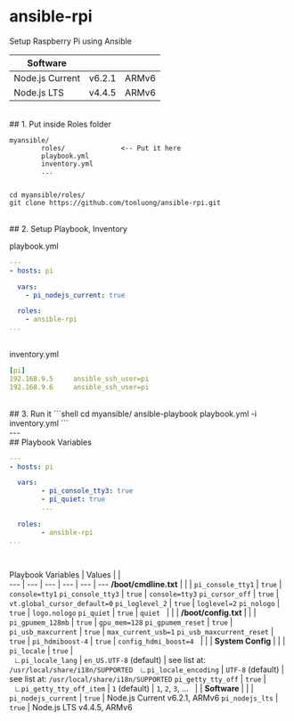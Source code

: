 # ansible-rpi

Setup Raspberry Pi using Ansible



Software | | &nbsp;
 --- | --- | ---
Node.js Current | v6.2.1 | ARMv6
Node.js LTS | v4.4.5 | ARMv6

<br>
## 1. Put inside Roles folder

```
myansible/
		roles/				<-- Put it here
		playbook.yml
		inventory.yml
		...
	
```
```shell
cd myansible/roles/
git clone https://github.com/tonluong/ansible-rpi.git
```  

<br>
## 2. Setup Playbook, Inventory

playbook.yml

```yaml
---
- hosts: pi

  vars:
    - pi_nodejs_current: true

  roles:
    - ansible-rpi
...
```
<br>
inventory.yml

```yaml
[pi]
192.168.9.5		ansible_ssh_user=pi
192.168.9.6		ansible_ssh_user=pi
```
<br>
## 3. Run it
```shell
cd myansible/
ansible-playbook playbook.yml -i inventory.yml
``` 
    
<br>
---

<br>
## Playbook Variables

```yaml
---
- hosts: pi

  vars:
  		- pi_console_tty3: true
  		- pi_quiet: true
  		...
  		
  roles:
  		- ansible-rpi
...
```

<br>

Playbook Variables | Values |  |   
--- | --- | --- | --- | --- | ---
 **/boot/cmdline.txt** | | | 
`pi_console_tty1` | `true` | `console=tty1` 
`pi_console_tty3` | `true` | `console=tty3` 
`pi_cursor_off` | `true` | `vt.global_cursor_default=0`
`pi_loglevel_2` | `true` | `loglevel=2`
`pi_nologo` | `true` | `logo.nologo`
`pi_quiet` | `true` | `quiet`
&nbsp; | | | 
 **/boot/config.txt** | | | 
`pi_gpumem_128mb` | `true` | `gpu_mem=128` 
`pi_gpumem_reset` | `true` | 
`pi_usb_maxcurrent` | `true` | `max_current_usb=1`
`pi_usb_maxcurrent_reset` | `true` | 
`pi_hdmiboost-4` | `true` | `config_hdmi_boost=4` 
&nbsp; | | | 
**System Config** | | | 
`pi_locale` | `true` |  
&nbsp;&nbsp;&#8735;`pi_locale_lang` | <nobr>`en_US.UTF-8` (default)</nobr> | see list at: `/usr/local/share/i18n/SUPPORTED`
&nbsp;&nbsp;&#8735;`pi_locale_encoding` | <nobr>`UTF-8` (default)</nobr> | see list at: `/usr/local/share/i18n/SUPPORTED` 
`pi_getty_tty_off` | `true` |  
&nbsp;&nbsp;&#8735;`pi_getty_tty_off_item` | <nobr>`1` (default)</nobr> | `1`, `2`, `3`, ...
&nbsp; | | 
**Software** | | | 
`pi_nodejs_current` | `true` | Node.js Current v6.2.1, ARMv6
`pi_nodejs_lts` | `true` | Node.js LTS v4.4.5, ARMv6